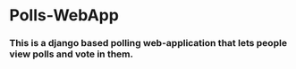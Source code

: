# Polls-WebApp
### This is a django based polling web-application that lets people view polls and vote in them.
